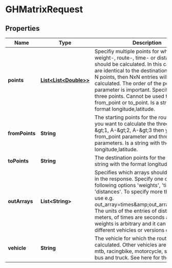 
# GHMatrixRequest

## Properties
Name | Type | Description | Notes
------------ | ------------- | ------------- | -------------
**points** | [**List&lt;List&lt;Double&gt;&gt;**](List.md) | Specifiy multiple points for which the weight-, route-, time- or distance-matrix should be calculated. In this case the starts are identical to the destinations. If there are N points, then NxN entries will be calculated. The order of the point parameter is important. Specify at least three points. Cannot be used together with from_point or to_point. Is a string with the format longitude,latitude. |  [optional]
**fromPoints** | **String** | The starting points for the routes. E.g. if you want to calculate the three routes A-&amp;gt;1, A-&amp;gt;2, A-&amp;gt;3 then you have one from_point parameter and three to_point parameters. Is a string with the format longitude,latitude. |  [optional]
**toPoints** | **String** | The destination points for the routes. Is a string with the format longitude,latitude. |  [optional]
**outArrays** | **List&lt;String&gt;** | Specifies which arrays should be included in the response. Specify one or more of the following options &#39;weights&#39;, &#39;times&#39;, &#39;distances&#39;. To specify more than one array use e.g. out_array&#x3D;times&amp;amp;out_array&#x3D;distances. The units of the entries of distances are meters, of times are seconds and of weights is arbitrary and it can differ for different vehicles or versions of this API. |  [optional]
**vehicle** | **String** | The vehicle for which the route should be calculated. Other vehicles are foot, bike, mtb, racingbike, motorcycle, small_truck, bus and truck. See here for the details. |  [optional]



